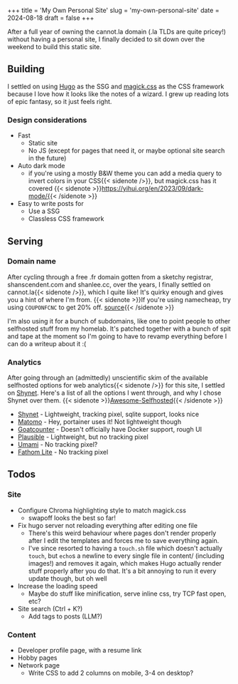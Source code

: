 +++
title = 'My Own Personal Site'
slug = 'my-own-personal-site'
date = 2024-08-18
draft = false
+++

After a full year of owning the cannot.la domain (.la TLDs are quite pricey!) without having a personal site, I finally decided to sit down over the weekend to build this static site.

## Building
I settled on using [Hugo](https://gohugo.io/) as the SSG and [magick.css](https://css.winterveil.net/) as the CSS framework because I love how it looks like the notes of a wizard. I grew up reading lots of epic fantasy, so it just feels right.

### Design considerations
- Fast
  - Static site
  - No JS (except for pages that need it, or maybe optional site search in the future)
- Auto dark mode 
  - if you're using a mostly B&W theme you can add a media query to invert colors in your CSS{{< sidenote />}}, but magick.css has it covered {{< sidenote >}}https://yihui.org/en/2023/09/dark-mode/{{< /sidenote >}}
- Easy to write posts for
  - Use a SSG
  - Classless CSS framework

## Serving
### Domain name
After cycling through a free .fr domain gotten from a sketchy registrar, shanscendent.com and shanlee.cc, over the years, I finally settled on cannot.la{{< sidenote />}}, which I quite like! It's quirky enough and gives you a hint of where I'm from. {{< sidenote >}}If you're using namecheap, try using `COUPONFCNC` to get 20% off. [source](https://www.reddit.com/r/NameCheap/comments/11ygx2r/namecheap_coupon_20_off_permanent_code_couponfcnc/){{< /sidenote >}}

I'm also using it for a bunch of subdomains, like one to point people to other selfhosted stuff from my homelab. It's patched together with a bunch of spit and tape at the moment so I'm going to have to revamp everything before I can do a writeup about it :(

### Analytics
After going through an (admittedly) unscientific skim of the available selfhosted options for web analytics{{< sidenote />}} for this site, I settled on [Shynet](https://github.com/milesmcc/shynet). Here's a list of all the options I went through, and why I chose Shynet over them. {{< sidenote >}}[Awesome-Selfhosted](https://github.com/awesome-selfhosted/awesome-selfhosted?tab=readme-ov-file#analytics){{< /sidenote >}}
- [Shynet](https://github.com/milesmcc/shynet) - Lightweight, tracking pixel, sqlite support, looks nice
- [Matomo](https://matomo.org/) - Hey, portainer uses it! Not lightweight though
- [Goatcounter](https://www.goatcounter.com/) - Doesn't officially have Docker support, rough UI
- [Plausible](https://plausible.io/) - Lightweight, but no tracking pixel
- [Umami](https://umami.is/) - No tracking pixel?
- [Fathom Lite](https://github.com/usefathom/fathom) - No tracking pixel

## Todos
### Site
- Configure Chroma highlighting style to match magick.css
  - swapoff looks the best so far!
- Fix hugo server not reloading everything after editing one file
  - There's this weird behaviour where pages don't render properly after I edit the templates and forces me to save everything again.
  - I've since resorted to having a `touch.sh` file which doesn't actually `touch`, but `echo`s a newline to every single file in content/ (including images!) and removes it again, which makes Hugo actually render stuff properly after you do that. It's a bit annoying to run it every update though, but oh well
- Increase the loading speed
  - Maybe do stuff like minification, serve inline css, try TCP fast open, etc?
- Site search (Ctrl + K?)
  - Add tags to posts (LLM?)
### Content
- Developer profile page, with a resume link
- Hobby pages
- Network page
  - Write CSS to add 2 columns on mobile, 3-4 on desktop?
